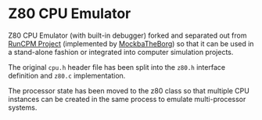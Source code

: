 # Z80 CPU Emulator

Z80 CPU Emulator (with built-in debugger) forked and separated out from [RunCPM Project](https://github.com/MockbaTheBorg/RunCPM) (implemented by [MockbaTheBorg](https://github.com/MockbaTheBorg)) so that it can be used in a stand-alone fashion or integrated into computer simulation projects.

The original `cpu.h` header file has been split into the `z80.h` interface definition and `z80.c` implementation.

The processor state has been moved to the z80 class so that multiple CPU instances can be created in the same process to emulate multi-processor systems.
